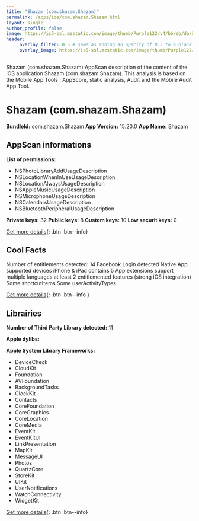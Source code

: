 ```yaml
---
title: "Shazam (com.shazam.Shazam)"
permalink: /apps/ios/com.shazam.Shazam.html
layout: single
author_profile: false
image: https://is5-ssl.mzstatic.com/image/thumb/Purple122/v4/bb/eb/da/bbebda2c-518e-1352-0acb-ae6f8d82a2fd/AppIcon-0-1x_U007emarketing-0-7-0-85-220.png/512x512bb.jpg
header: 
     overlay_filter: 0.5 # same as adding an opacity of 0.5 to a black background
     overlay_image: https://is5-ssl.mzstatic.com/image/thumb/Purple122/v4/bb/eb/da/bbebda2c-518e-1352-0acb-ae6f8d82a2fd/AppIcon-0-1x_U007emarketing-0-7-0-85-220.png/512x512bb.jpg
---
```

Shazam (com.shazam.Shazam) AppScan description of the content of the iOS application Shazam (com.shazam.Shazam). This analysis is based on the Mobile App Tools : AppScore, static analysis, Audit and the Mobile Audit App Tool.

# Shazam (com.shazam.Shazam)

**BundleId:** com.shazam.Shazam
**App Version:** 15.20.0
**App Name:** Shazam


## AppScan informations 

**List of permissions:** 
- NSPhotoLibraryAddUsageDescription
- NSLocationWhenInUseUsageDescription
- NSLocationAlwaysUsageDescription
- NSAppleMusicUsageDescription
- NSMicrophoneUsageDescription
- NSCalendarsUsageDescription
- NSBluetoothPeripheralUsageDescription
  
  
**Private keys:** 32
**Public keys:** 8
**Custom keys:** 10
**Low securit keys:** 0
  
[Get more details](/pricing.html){: .btn .btn--info}

## Cool Facts

Number of entitlements detected: 14
Facebook Login detected
Native App
supported devices iPhone & iPad
contains 5 App extensions
support multiple languages
at least 2 entitlemented features (strong iOS integration)
Some shortcutItems 
Some userActivityTypes
  
[Get more details](/pricing.html){: .btn .btn--info }

## Librairies 
**Number of Third Party Library detected:** 11


**Apple dylibs:**


**Apple System Library Frameworks:**
- DeviceCheck
- CloudKit
- Foundation
- AVFoundation
- BackgroundTasks
- ClockKit
- Contacts
- CoreFoundation
- CoreGraphics
- CoreLocation
- CoreMedia
- EventKit
- EventKitUI
- LinkPresentation
- MapKit
- MessageUI
- Photos
- QuartzCore
- StoreKit
- UIKit
- UserNotifications
- WatchConnectivity
- WidgetKit


  
[Get more details](/pricing.html){: .btn .btn--info}

